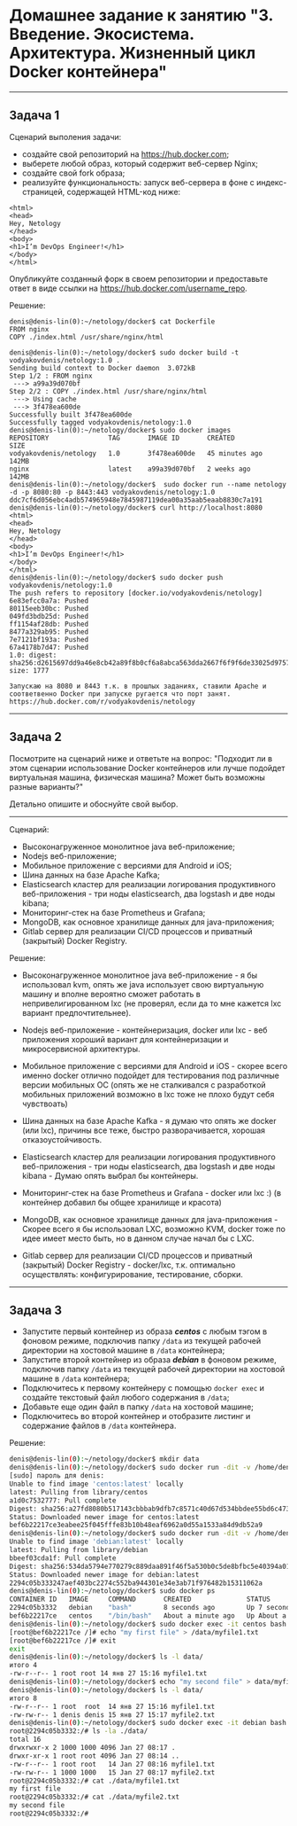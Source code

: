# Домашнее задание к занятию "3. Введение. Экосистема. Архитектура. Жизненный цикл Docker контейнера"

---

## Задача 1

Сценарий выполения задачи:

- создайте свой репозиторий на https://hub.docker.com;
- выберете любой образ, который содержит веб-сервер Nginx;
- создайте свой fork образа;
- реализуйте функциональность:
запуск веб-сервера в фоне с индекс-страницей, содержащей HTML-код ниже:
```
<html>
<head>
Hey, Netology
</head>
<body>
<h1>I’m DevOps Engineer!</h1>
</body>
</html>
```
Опубликуйте созданный форк в своем репозитории и предоставьте ответ в виде ссылки на https://hub.docker.com/username_repo.

Решение:

```
denis@denis-lin(0):~/netology/docker$ cat Dockerfile
FROM nginx
COPY ./index.html /usr/share/nginx/html
```

```
denis@denis-lin(0):~/netology/docker$ sudo docker build -t vodyakovdenis/netology:1.0 .
Sending build context to Docker daemon  3.072kB
Step 1/2 : FROM nginx
 ---> a99a39d070bf
Step 2/2 : COPY ./index.html /usr/share/nginx/html
 ---> Using cache
 ---> 3f478ea600de
Successfully built 3f478ea600de
Successfully tagged vodyakovdenis/netology:1.0
denis@denis-lin(0):~/netology/docker$ sudo docker images
REPOSITORY               TAG       IMAGE ID       CREATED          SIZE
vodyakovdenis/netology   1.0       3f478ea600de   45 minutes ago   142MB
nginx                    latest    a99a39d070bf   2 weeks ago      142MB
denis@denis-lin(0):~/netology/docker$  sudo docker run --name netology -d -p 8080:80 -p 8443:443 vodyakovdenis/netology:1.0
ddc7cf6d056ebc4adb574965948e7845987119dea00a35aab5eaab8830c7a191
denis@denis-lin(0):~/netology/docker$ curl http://localhost:8080
<html>
<head>
Hey, Netology
</head>
<body>
<h1>I’m DevOps Engineer!</h1>
</body>
</html>
denis@denis-lin(0):~/netology/docker$ sudo docker push vodyakovdenis/netology:1.0
The push refers to repository [docker.io/vodyakovdenis/netology]
6e83efcc0a7a: Pushed
80115eeb30bc: Pushed
049fd3bdb25d: Pushed
ff1154af28db: Pushed
8477a329ab95: Pushed
7e7121bf193a: Pushed
67a4178b7d47: Pushed
1.0: digest: sha256:d2615697dd9a46e8cb42a89f8b0cf6a8abca563dda2667f6f9f6de33025d9757 size: 1777
```

	Запускаю на 8080 и 8443 т.к. в прошлых заданиях, ставили Apache и соответвенно Docker при запуске ругается что порт занят.
	https://hub.docker.com/r/vodyakovdenis/netology

---

## Задача 2

Посмотрите на сценарий ниже и ответьте на вопрос:
"Подходит ли в этом сценарии использование Docker контейнеров или лучше подойдет виртуальная машина, физическая машина? Может быть возможны разные варианты?"

Детально опишите и обоснуйте свой выбор.

---

Сценарий:

- Высоконагруженное монолитное java веб-приложение;
- Nodejs веб-приложение;
- Мобильное приложение c версиями для Android и iOS;
- Шина данных на базе Apache Kafka;
- Elasticsearch кластер для реализации логирования продуктивного веб-приложения - три ноды elasticsearch, два logstash и две ноды kibana;
- Мониторинг-стек на базе Prometheus и Grafana;
- MongoDB, как основное хранилище данных для java-приложения;
- Gitlab сервер для реализации CI/CD процессов и приватный (закрытый) Docker Registry.

Решение:

- Высоконагруженное монолитное java веб-приложение - я бы использовал kvm, опять же java использует свою виртуальную машину и вполне вероятно сможет работать в непривелигированном lxc 
(не проверял, если да то мне кажется lxc вариант предпочтительнее).

- Nodejs веб-приложение - контейнеризация, docker или lxc - веб приложения хороший вариант для контейнеризации и микросервисной архитектуры.

- Мобильное приложение c версиями для Android и iOS - скорее всего именно docker отлично подойдет для тестирования под различные версии мобильных ОС (опять же не сталкивался с разработкой мобильных 
приложений возможно в lxc тоже не плохо будут себя чувствоать)

- Шина данных на базе Apache Kafka - я думаю что опять же docker (или lxc), причины все теже, быстро разворачивается, хорошая отказоустойчивость.

- Elasticsearch кластер для реализации логирования продуктивного веб-приложения - три ноды elasticsearch, два logstash и две ноды kibana - Думаю опять выбрал бы контейнеры.

- Мониторинг-стек на базе Prometheus и Grafana - docker или lxc :) (в контейнер добавил бы общее хранилище и красота)

- MongoDB, как основное хранилище данных для java-приложения - Скорее всего я бы использовал LXC, возможно KVM, docker тоже по идее имеет место быть, но в данном случае начал бы с LXC.

- Gitlab сервер для реализации CI/CD процессов и приватный (закрытый) Docker Registry - docker/lxc, т.к. оптимально осуществлять: конфигурирование, тестирование, сборки.

---

## Задача 3

- Запустите первый контейнер из образа ***centos*** c любым тэгом в фоновом режиме, подключив папку ```/data``` из текущей рабочей директории на хостовой машине в ```/data``` контейнера;
- Запустите второй контейнер из образа ***debian*** в фоновом режиме, подключив папку ```/data``` из текущей рабочей директории на хостовой машине в ```/data``` контейнера;
- Подключитесь к первому контейнеру с помощью ```docker exec``` и создайте текстовый файл любого содержания в ```/data```;
- Добавьте еще один файл в папку ```/data``` на хостовой машине;
- Подключитесь во второй контейнер и отобразите листинг и содержание файлов в ```/data``` контейнера.

Решение:

```bash
denis@denis-lin(0):~/netology/docker$ mkdir data
denis@denis-lin(0):~/netology/docker$ sudo docker run -dit -v /home/denis/netology/docker/data:/data --name centos centos
[sudo] пароль для denis:
Unable to find image 'centos:latest' locally
latest: Pulling from library/centos
a1d0c7532777: Pull complete
Digest: sha256:a27fd8080b517143cbbbab9dfb7c8571c40d67d534bbdee55bd6c473f432b177
Status: Downloaded newer image for centos:latest
bef6b22217ce3eabee25f045fffe83b10b48eaf6962a0d55a1533a84d9db52a9
denis@denis-lin(0):~/netology/docker$ sudo docker run -dit -v /home/denis/netology/docker/data:/data --name debian debian
Unable to find image 'debian:latest' locally
latest: Pulling from library/debian
bbeef03cda1f: Pull complete
Digest: sha256:534da5794e770279c889daa891f46f5a530b0c5de8bfbc5e40394a0164d9fa87
Status: Downloaded newer image for debian:latest
2294c05b333247aef403bc2274c552ba944301e34e3ab71f976482b15311062a
denis@denis-lin(0):~/netology/docker$ sudo docker ps
CONTAINER ID   IMAGE     COMMAND       CREATED              STATUS              PORTS     NAMES
2294c05b3332   debian    "bash"        8 seconds ago        Up 7 seconds                  debian
bef6b22217ce   centos    "/bin/bash"   About a minute ago   Up About a minute             centos
denis@denis-lin(0):~/netology/docker$ sudo docker exec -it centos bash
[root@bef6b22217ce /]# echo "my first file" > /data/myfile1.txt
[root@bef6b22217ce /]# exit
exit
denis@denis-lin(0):~/netology/docker$ ls -l data/
итого 4
-rw-r--r-- 1 root root 14 янв 27 15:16 myfile1.txt
denis@denis-lin(0):~/netology/docker$ echo "my second file" > data/myfile2.txt
denis@denis-lin(0):~/netology/docker$ ls -l data/
итого 8
-rw-r--r-- 1 root  root  14 янв 27 15:16 myfile1.txt
-rw-rw-r-- 1 denis denis 15 янв 27 15:17 myfile2.txt
denis@denis-lin(0):~/netology/docker$ sudo docker exec -it debian bash
root@2294c05b3332:/# ls -la ./data/
total 16
drwxrwxr-x 2 1000 1000 4096 Jan 27 08:17 .
drwxr-xr-x 1 root root 4096 Jan 27 08:14 ..
-rw-r--r-- 1 root root   14 Jan 27 08:16 myfile1.txt
-rw-rw-r-- 1 1000 1000   15 Jan 27 08:17 myfile2.txt
root@2294c05b3332:/# cat ./data/myfile1.txt
my first file
root@2294c05b3332:/# cat ./data/myfile2.txt
my second file
root@2294c05b3332:/#
```
